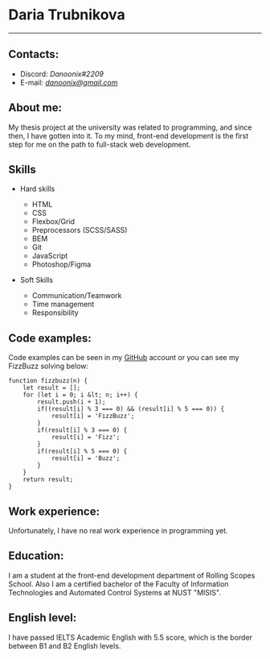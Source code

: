 # **Daria Trubnikova**

*****

## **Contacts:**

* Discord: *Danoonix#2209*
* E-mail: *danoonix@gmail.com*

## **About me:**

My thesis project at the university was related to programming, 
and since then, I have gotten into it. To my mind, front-end development 
is the first step for me on the path to full-stack web development.

## Skills
* Hard skills
    + HTML
    + CSS
    + Flexbox/Grid
    + Preprocessors (SCSS/SASS)
    + BEM
    + Git
    + JavaScript
    + Photoshop/Figma

* Soft Skills
    + Communication/Teamwork
    + Time management
    + Responsibility

## **Code examples:**

Code examples can be seen in my [GitHub](https://github.com/danoonix) account or you can see my FizzBuzz solving below:

```
function fizzbuzz(n) {
    let result = [];
    for (let i = 0; i &lt; n; i++) {
        result.push(i + 1);
        if((result[i] % 3 === 0) && (result[i] % 5 === 0)) {
            result[i] = 'FizzBuzz';
        }
        if(result[i] % 3 === 0) {
            result[i] = 'Fizz';
        }
        if(result[i] % 5 === 0) {
            result[i] = 'Buzz';
        }
    }
    return result;
}
```

## **Work experience:**

Unfortunately, I have no real work experience in programming yet.

## **Education:**

I am a student at the front-end development department of Rolling Scopes School.
Also I am a certified bachelor of the Faculty of Information Technologies and 
Automated Control Systems at NUST "MISIS".

## **English level:**

I have passed IELTS Academic English with 5.5 score, which is the border between B1 and B2 English levels. 